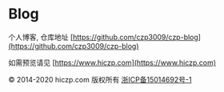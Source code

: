 # Blog

个人博客, 仓库地址 [https://github.com/czp3009/czp-blog](https://github.com/czp3009/czp-blog)

如需预览请见 [https://www.hiczp.com](https://www.hiczp.com)



© 2014-2020 hiczp.com 版权所有 [浙ICP备15014692号-1](http://beian.miit.gov.cn/)

